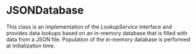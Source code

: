 JSONDatabase
============

This class is an implementation of the *LookupService* interface and
provides data lookups based on an in-memory database that is filled
with data from a JSON file. Population of the in-memory database is
performed at initialization time.
